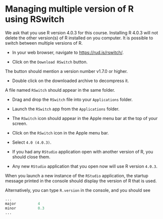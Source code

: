 # Managing multiple version of R using RSwitch

We ask that you use R version 4.0.3 for this course. Installing R 4.0.3 will not delete the other version(s) of R installed on you computer. It is possible to switch between multiple versions of R.

- In your web browser, navigate to <https://rud.is/rswitch/>.

- Click on the `Download RSwitch` button.

The button should mention a version number v1.7.0 or higher.

- Double click on the downloaded archive to decompress it.

A file named `RSwitch` should appear in the same folder.

- Drag and drop the `RSwitch` file into your `Applications` folder.

- Launch the `RSwitch` app from the `Applications` folder.

- The `RSwitch` icon should appear in the Apple menu bar at the top of your screen.

- Click on the `RSwitch` icon in the Apple menu bar.

- Select `4.0 (4.0.3)`.

- If you had any `RStudio` application open with another version of R, you should close them.

- Any new `RStudio` application that you open now will use R version `4.0.3`.

When you launch a new instance of the `RStudio` application, the startup message printed in the console should display the version of R that is used.

Alternatively, you can type `R.version` in the console, and you should see

```r
...
major          4
minor          0.3
...
```
